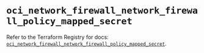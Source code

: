 # `oci_network_firewall_network_firewall_policy_mapped_secret`

Refer to the Terraform Registry for docs: [`oci_network_firewall_network_firewall_policy_mapped_secret`](https://registry.terraform.io/providers/hashicorp/oci/7.19.0/docs/resources/network_firewall_network_firewall_policy_mapped_secret).
